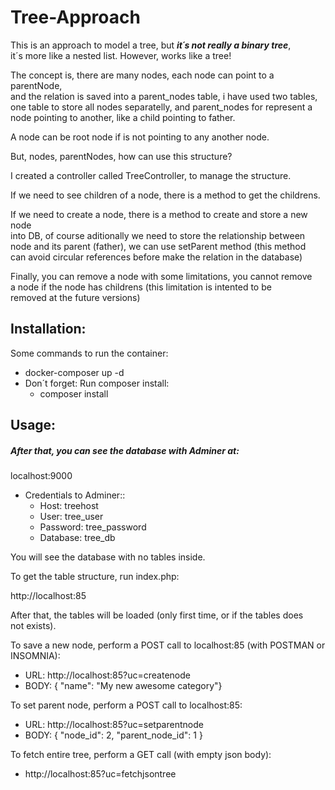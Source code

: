 # Tree-Approach  
  
This is an approach to model a tree, but ***it´s not really a binary tree***,   
it´s more like a nested list. However, works like a tree!  
  
The concept is, there are many nodes, each node can point to a parentNode,  
and the relation is saved into a parent_nodes table, i have used two tables,  
one table to store all nodes separatelly, and parent_nodes for represent a  
node pointing to another, like a child pointing to father.  

A node can be root node if is not pointing to any another node.  
  
But, nodes, parentNodes, how can use this structure?  
  
I created a controller called TreeController, to manage the structure.  
  
If we need to see children of a node, there is a method to get the childrens.  
  
If we need to create a node, there is a method to create and store a new node  
into DB, of course aditionally we need to store the relationship between  
 node and its parent (father), we can use setParent method (this method   
can avoid circular references before make the relation in the database)  

Finally, you can remove a node with some limitations, you cannot remove  
 a node if the node has childrens (this limitation is intented to be   
removed at the future versions)  
  
  
## Installation:

Some commands to run the container:  

+ docker-composer up -d
+ Don´t forget: Run composer install:
    + composer install

## Usage:  

##### After that, you can see the database with Adminer at:  

localhost:9000  

+ Credentials to Adminer::  
    + Host: treehost  
    + User: tree_user  
    + Password: tree_password  
    + Database: tree_db  
 
  
You will see the database with no tables inside.  

To get the table structure, run index.php:  
  
http://localhost:85  
  
After that, the tables will be loaded (only first time, or if the tables does  
not exists).  
  
To save a new node, perform a POST call to localhost:85 (with POSTMAN or INSOMNIA):    

+ URL: http://localhost:85?uc=createnode
+ BODY: { "name": "My new awesome category"}

To set parent node, perform a POST call to localhost:85:

+ URL: http://localhost:85?uc=setparentnode
+ BODY: { "node_id": 2, "parent_node_id": 1 }

To fetch entire tree, perform a GET call (with empty json body):

+ http://localhost:85?uc=fetchjsontree

